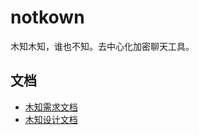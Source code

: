 # notkown
木知木知，谁也不知。去中心化加密聊天工具。
## 文档
* [木知需求文档](https://www.jianshu.com/p/9c2ea38269a8)
* [木知设计文档](https://www.jianshu.com/p/63da6e473b78)
